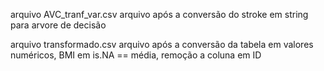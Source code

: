 arquivo AVC_tranf_var.csv
	arquivo após a conversão do stroke em string para arvore de decisão

arquivo transformado.csv
	arquivo após a  conversão da tabela em valores numéricos, BMI em is.NA == média, remoção a coluna em ID 
